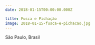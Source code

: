```yaml
---
date: 2018-01-15T00:00:00.000Z

title: Fusca e Pichação
image: 2018-01-15-fusca-e-pichacao.jpg
---
```


São Paulo, Brasil

